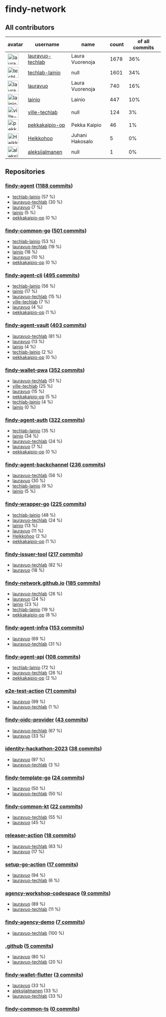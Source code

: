 
# findy-network

## All contributors

| avatar | username | name | count | of all commits |
|--------|----------|------|---------|---|
| <img src="https://avatars.githubusercontent.com/u/49157864?s=35&v=4" alt="lauravuo-techlab" width="35px" /> | [lauravuo-techlab](https://github.com/lauravuo-techlab) | Laura Vuorenoja | 1678 | 36%
| <img src="https://avatars.githubusercontent.com/u/48682716?s=35&v=4" alt="techlab-lainio" width="35px" /> | [techlab-lainio](https://github.com/techlab-lainio) | null | 1601 | 34%
| <img src="https://avatars.githubusercontent.com/u/29113682?s=35&v=4" alt="lauravuo" width="35px" /> | [lauravuo](https://github.com/lauravuo) | Laura Vuorenoja | 740 | 16%
| <img src="https://avatars.githubusercontent.com/u/11439212?s=35&v=4" alt="lainio" width="35px" /> | [lainio](https://github.com/lainio) | Lainio | 447 | 10%
| <img src="https://avatars.githubusercontent.com/u/59019416?s=35&v=4" alt="ville-techlab" width="35px" /> | [ville-techlab](https://github.com/ville-techlab) | null | 124 | 3%
| <img src="https://avatars.githubusercontent.com/u/49303661?s=35&v=4" alt="pekkakaipio-op" width="35px" /> | [pekkakaipio-op](https://github.com/pekkakaipio-op) | Pekka Kaipio | 46 | 1%
| <img src="https://avatars.githubusercontent.com/u/52442320?s=35&v=4" alt="Heikkohoo" width="35px" /> | [Heikkohoo](https://github.com/Heikkohoo) | Juhani Hakosalo | 5 | 0%
| <img src="https://avatars.githubusercontent.com/u/134267297?s=35&v=4" alt="aleksijalmanen" width="35px" /> | [aleksijalmanen](https://github.com/aleksijalmanen) | null | 1 | 0%

## Repositories

### [findy-agent](https://github.com/findy-network/findy-agent) ([1188 commits](https://github.com/findy-network/findy-agent/graphs/contributors))

* [techlab-lainio](https://github.com/techlab-lainio) (57 %)
* [lauravuo-techlab](https://github.com/lauravuo-techlab) (30 %)
* [lauravuo](https://github.com/lauravuo) (7 %)
* [lainio](https://github.com/lainio) (5 %)
* [pekkakaipio-op](https://github.com/pekkakaipio-op) (0 %)
    
### [findy-common-go](https://github.com/findy-network/findy-common-go) ([501 commits](https://github.com/findy-network/findy-common-go/graphs/contributors))

* [techlab-lainio](https://github.com/techlab-lainio) (53 %)
* [lauravuo-techlab](https://github.com/lauravuo-techlab) (19 %)
* [lainio](https://github.com/lainio) (18 %)
* [lauravuo](https://github.com/lauravuo) (10 %)
* [pekkakaipio-op](https://github.com/pekkakaipio-op) (0 %)
    
### [findy-agent-cli](https://github.com/findy-network/findy-agent-cli) ([495 commits](https://github.com/findy-network/findy-agent-cli/graphs/contributors))

* [techlab-lainio](https://github.com/techlab-lainio) (56 %)
* [lainio](https://github.com/lainio) (17 %)
* [lauravuo-techlab](https://github.com/lauravuo-techlab) (15 %)
* [ville-techlab](https://github.com/ville-techlab) (7 %)
* [lauravuo](https://github.com/lauravuo) (4 %)
* [pekkakaipio-op](https://github.com/pekkakaipio-op) (1 %)
    
### [findy-agent-vault](https://github.com/findy-network/findy-agent-vault) ([403 commits](https://github.com/findy-network/findy-agent-vault/graphs/contributors))

* [lauravuo-techlab](https://github.com/lauravuo-techlab) (81 %)
* [lauravuo](https://github.com/lauravuo) (13 %)
* [lainio](https://github.com/lainio) (4 %)
* [techlab-lainio](https://github.com/techlab-lainio) (2 %)
* [pekkakaipio-op](https://github.com/pekkakaipio-op) (0 %)
    
### [findy-wallet-pwa](https://github.com/findy-network/findy-wallet-pwa) ([352 commits](https://github.com/findy-network/findy-wallet-pwa/graphs/contributors))

* [lauravuo-techlab](https://github.com/lauravuo-techlab) (51 %)
* [ville-techlab](https://github.com/ville-techlab) (25 %)
* [lauravuo](https://github.com/lauravuo) (15 %)
* [pekkakaipio-op](https://github.com/pekkakaipio-op) (5 %)
* [techlab-lainio](https://github.com/techlab-lainio) (4 %)
* [lainio](https://github.com/lainio) (0 %)
    
### [findy-agent-auth](https://github.com/findy-network/findy-agent-auth) ([322 commits](https://github.com/findy-network/findy-agent-auth/graphs/contributors))

* [techlab-lainio](https://github.com/techlab-lainio) (35 %)
* [lainio](https://github.com/lainio) (34 %)
* [lauravuo-techlab](https://github.com/lauravuo-techlab) (24 %)
* [lauravuo](https://github.com/lauravuo) (7 %)
* [pekkakaipio-op](https://github.com/pekkakaipio-op) (0 %)
    
### [findy-agent-backchannel](https://github.com/findy-network/findy-agent-backchannel) ([236 commits](https://github.com/findy-network/findy-agent-backchannel/graphs/contributors))

* [lauravuo-techlab](https://github.com/lauravuo-techlab) (56 %)
* [lauravuo](https://github.com/lauravuo) (30 %)
* [techlab-lainio](https://github.com/techlab-lainio) (9 %)
* [lainio](https://github.com/lainio) (5 %)
    
### [findy-wrapper-go](https://github.com/findy-network/findy-wrapper-go) ([225 commits](https://github.com/findy-network/findy-wrapper-go/graphs/contributors))

* [techlab-lainio](https://github.com/techlab-lainio) (48 %)
* [lauravuo-techlab](https://github.com/lauravuo-techlab) (24 %)
* [lainio](https://github.com/lainio) (13 %)
* [lauravuo](https://github.com/lauravuo) (11 %)
* [Heikkohoo](https://github.com/Heikkohoo) (2 %)
* [pekkakaipio-op](https://github.com/pekkakaipio-op) (1 %)
    
### [findy-issuer-tool](https://github.com/findy-network/findy-issuer-tool) ([217 commits](https://github.com/findy-network/findy-issuer-tool/graphs/contributors))

* [lauravuo-techlab](https://github.com/lauravuo-techlab) (82 %)
* [lauravuo](https://github.com/lauravuo) (18 %)
    
### [findy-network.github.io](https://github.com/findy-network/findy-network.github.io) ([185 commits](https://github.com/findy-network/findy-network.github.io/graphs/contributors))

* [lauravuo-techlab](https://github.com/lauravuo-techlab) (26 %)
* [lauravuo](https://github.com/lauravuo) (24 %)
* [lainio](https://github.com/lainio) (23 %)
* [techlab-lainio](https://github.com/techlab-lainio) (19 %)
* [pekkakaipio-op](https://github.com/pekkakaipio-op) (8 %)
    
### [findy-agent-infra](https://github.com/findy-network/findy-agent-infra) ([153 commits](https://github.com/findy-network/findy-agent-infra/graphs/contributors))

* [lauravuo](https://github.com/lauravuo) (69 %)
* [lauravuo-techlab](https://github.com/lauravuo-techlab) (31 %)
    
### [findy-agent-api](https://github.com/findy-network/findy-agent-api) ([108 commits](https://github.com/findy-network/findy-agent-api/graphs/contributors))

* [techlab-lainio](https://github.com/techlab-lainio) (72 %)
* [lauravuo-techlab](https://github.com/lauravuo-techlab) (26 %)
* [pekkakaipio-op](https://github.com/pekkakaipio-op) (2 %)
    
### [e2e-test-action](https://github.com/findy-network/e2e-test-action) ([71 commits](https://github.com/findy-network/e2e-test-action/graphs/contributors))

* [lauravuo](https://github.com/lauravuo) (99 %)
* [lauravuo-techlab](https://github.com/lauravuo-techlab) (1 %)
    
### [findy-oidc-provider](https://github.com/findy-network/findy-oidc-provider) ([43 commits](https://github.com/findy-network/findy-oidc-provider/graphs/contributors))

* [lauravuo-techlab](https://github.com/lauravuo-techlab) (67 %)
* [lauravuo](https://github.com/lauravuo) (33 %)
    
### [identity-hackathon-2023](https://github.com/findy-network/identity-hackathon-2023) ([38 commits](https://github.com/findy-network/identity-hackathon-2023/graphs/contributors))

* [lauravuo](https://github.com/lauravuo) (97 %)
* [lauravuo-techlab](https://github.com/lauravuo-techlab) (3 %)
    
### [findy-template-go](https://github.com/findy-network/findy-template-go) ([24 commits](https://github.com/findy-network/findy-template-go/graphs/contributors))

* [lauravuo](https://github.com/lauravuo) (50 %)
* [lauravuo-techlab](https://github.com/lauravuo-techlab) (50 %)
    
### [findy-common-kt](https://github.com/findy-network/findy-common-kt) ([22 commits](https://github.com/findy-network/findy-common-kt/graphs/contributors))

* [lauravuo-techlab](https://github.com/lauravuo-techlab) (55 %)
* [lauravuo](https://github.com/lauravuo) (45 %)
    
### [releaser-action](https://github.com/findy-network/releaser-action) ([18 commits](https://github.com/findy-network/releaser-action/graphs/contributors))

* [lauravuo-techlab](https://github.com/lauravuo-techlab) (83 %)
* [lauravuo](https://github.com/lauravuo) (17 %)
    
### [setup-go-action](https://github.com/findy-network/setup-go-action) ([17 commits](https://github.com/findy-network/setup-go-action/graphs/contributors))

* [lauravuo](https://github.com/lauravuo) (94 %)
* [lauravuo-techlab](https://github.com/lauravuo-techlab) (6 %)
    
### [agency-workshop-codespace](https://github.com/findy-network/agency-workshop-codespace) ([9 commits](https://github.com/findy-network/agency-workshop-codespace/graphs/contributors))

* [lauravuo](https://github.com/lauravuo) (89 %)
* [lauravuo-techlab](https://github.com/lauravuo-techlab) (11 %)
    
### [findy-agency-demo](https://github.com/findy-network/findy-agency-demo) ([7 commits](https://github.com/findy-network/findy-agency-demo/graphs/contributors))

* [lauravuo-techlab](https://github.com/lauravuo-techlab) (100 %)
    
### [.github](https://github.com/findy-network/.github) ([5 commits](https://github.com/findy-network/.github/graphs/contributors))

* [lauravuo](https://github.com/lauravuo) (80 %)
* [lauravuo-techlab](https://github.com/lauravuo-techlab) (20 %)
    
### [findy-wallet-flutter](https://github.com/findy-network/findy-wallet-flutter) ([3 commits](https://github.com/findy-network/findy-wallet-flutter/graphs/contributors))

* [lauravuo](https://github.com/lauravuo) (33 %)
* [aleksijalmanen](https://github.com/aleksijalmanen) (33 %)
* [lauravuo-techlab](https://github.com/lauravuo-techlab) (33 %)
    
### [findy-common-ts](https://github.com/findy-network/findy-common-ts) ([0 commits](https://github.com/findy-network/findy-common-ts/graphs/contributors))


    
    